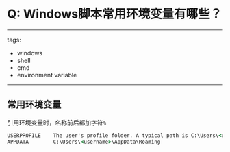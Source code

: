 # Q: Windows脚本常用环境变量有哪些？

---
tags:
  - windows
  - shell
  - cmd
  - environment variable
---
## 常用环境变量

引用环境变量时，名称前后都加字符`%`
```cmd
USERPROFILE    The user's profile folder. A typical path is C:\Users\<username>
APPDATA        C:\Users\<username>\AppData\Roaming
```
